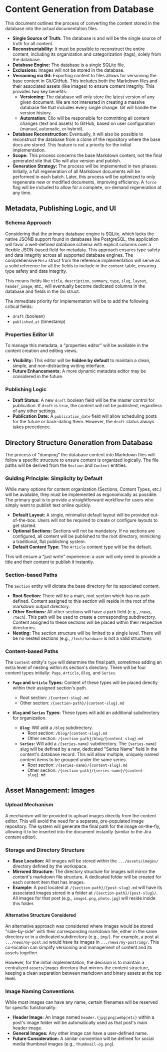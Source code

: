 # Content Generation from Database

This document outlines the process of converting the content stored in the database into the actual documentation files.

*   **Single Source of Truth:** The database is and will be the single source of truth for all content.
*   **Reconstructability:** It must be possible to reconstruct the entire content, including its organization and categorization (tags), solely from the database.
*   **Database Engine:** The database is a single SQLite file.
*   **Exclusions:** Images will not be stored in the database.
*   **Versioning via Git:** Exporting content to files allows for versioning the base content in Git/GitHub. This includes both the Markdown files and their associated assets (like images) to ensure content integrity. This provides two key benefits:
    *   **Versioning:** The database will only store the latest version of any given document. We are not interested in creating a massive database file that includes every single change. Git will handle the version history.
    *   **Automation:** Clio will be responsible for committing all content changes (text and assets) to GitHub, based on user configuration (manual, automatic, or hybrid).
*   **Database Reconstruction:** Eventually, it will also be possible to reconstruct the database from a clone of the repository where the base docs are stored. This feature is not a priority for the initial implementation.
*   **Scope:** This process concerns the base Markdown content, not the final generated site that Clio will also version and publish.
*   **Generation Strategy:** The process will be implemented in two phases. Initially, a full regeneration of all Markdown documents will be performed in each batch. Later, this process will be optimized to only regenerate new or modified documents, improving efficiency. A `force` flag will be included to allow for a complete, on-demand regeneration at any time.

## Metadata, Publishing Logic, and UI

### Schema Approach

Considering that the primary database engine is SQLite, which lacks the native JSONB support found in databases like PostgreSQL, the application will favor a well-defined database schema with explicit columns over a flexible JSON-based field for metadata. This approach ensures type safety and data integrity across all supported database engines. The comprehensive `Meta` struct from the reference implementation will serve as a solid reference for all the fields to include in the `content` table, ensuring type safety and data integrity.

This means fields like `title`, `description`, `summary`, `type`, `slug`, `layout`, `header_image`, etc., will eventually become dedicated columns in the database and fields in the Go struct.

The immediate priority for implementation will be to add the following critical fields:
*   `draft` (boolean)
*   `published_at` (timestamp)

### Properties Editor UI

To manage this metadata, a "properties editor" will be available in the content creation and editing views. 

*   **Visibility:** This editor will be **hidden by default** to maintain a clean, simple, and non-distracting writing interface.
*   **Future Enhancements:** A more dynamic metadata editor may be considered in the future.

### Publishing Logic

*   **Draft Status:** A new `draft` boolean field will be the master control for publication. If `draft` is `true`, the content will not be published, regardless of any other settings.
*   **Publication Date:** A `publication_date` field will allow scheduling posts for the future or back-dating them. However, the `draft` status always takes precedence.

## Directory Structure Generation from Database

The process of "dumping" the database content into Markdown files will follow a specific structure to ensure content is organized logically. The file paths will be derived from the `Section` and `Content` entities.

### Guiding Principle: Simplicity by Default

While many options for content organization (Sections, Content Types, etc.) will be available, they must be implemented as ergonomically as possible. The primary goal is to provide a straightforward workflow for users who simply want to publish text online quickly.

*   **Default Layout:** A single, minimalist default layout will be provided out-of-the-box. Users will not be required to create or configure layouts to get started.
*   **Optional Sections:** Sections will not be mandatory. If no sections are configured, all content will be published to the root directory, mimicking a traditional, flat publishing system.
*   **Default Content Type:** The `Article` content type will be the default.

This will ensure a "just write" experience: a user will only need to provide a title and their content to publish it instantly.

### Section-based Paths

The `Section` entity will dictate the base directory for its associated content.

*   **Root Section:** There will be a main, root section which has no `path` defined. Content assigned to this section will reside in the root of the markdown output directory.
*   **Other Sections:** All other sections will have a `path` field (e.g., `/news`, `/tech`). This path will be used to create a corresponding subdirectory. Content assigned to these sections will be placed within their respective directories.
*   **Nesting:** The section structure will be limited to a single level. There will be no nested sections (e.g., `/tech/hardware` is not a valid structure).

### Content-based Paths

The `Content` entity's `type` will determine the final path, sometimes adding an extra level of nesting within its section's directory. There will be four content types initially: `Page`, `Article`, `Blog`, and `Series`.

*   **`Page` and `Article` Types:** Content of these types will be placed directly within their assigned section's path.
    *   Root section: `/{content-slug}.md`
    *   Other section: `/{section-path}/{content-slug}.md`

*   **`Blog` and `Series` Types:** These types will add an additional subdirectory for organization.
    *   **`Blog`:** Will add a `/blog` subdirectory.
        *   Root section: `/blog/{content-slug}.md`
        *   Other section: `/{section-path}/blog/{content-slug}.md`
    *   **`Series`:** Will add a `/{series-name}` subdirectory. The `{series-name}` slug will be defined by a new, dedicated "Series Name" field in the content's database record. This will allow multiple, uniquely named content items to be grouped under the same series.
        *   Root section: `/{series-name}/{content-slug}.md`
        *   Other section: `/{section-path}/{series-name}/{content-slug}.md`

## Asset Management: Images

### Upload Mechanism

A mechanism will be provided to upload images directly from the content editor. This will avoid the need for a separate, pre-populated image repository. The system will generate the final path for the image on-the-fly, allowing it to be inserted into the document instantly (similar to the Jira content editor).

### Storage and Directory Structure

*   **Base Location:** All images will be stored within the `.../assets/images/` directory defined by the workspace.
*   **Mirrored Structure:** The directory structure for images will mirror the content's markdown file structure. A dedicated folder will be created for each content item that has images. 
*   **Example:** A post located at `/{section-path}/{post-slug}.md` will have its associated images stored in a folder at `/{section-path}/{post-slug}/`. All images for that post (e.g., `image1.png`, `photo.jpg`) will reside inside this folder.

#### Alternative Structure Considered

An alternative approach was considered where images would be stored "side-by-side" with their corresponding markdown file, either in the same directory or in a dedicated subdirectory (e.g., `img/`). For example, a post at `.../news/my-post.md` would have its images in `.../news/my-post/img/`. This co-location can simplify versioning and management of content and its assets together. 

However, for the initial implementation, the decision is to maintain a centralized `assets/images` directory that mirrors the content structure, keeping a clean separation between markdown and binary assets at the top level.

### Image Naming Conventions

While most images can have any name, certain filenames will be reserved for specific functionality:

*   **Header Image:** An image named `header.{jpg|png|webp|etc}` within a post's image folder will be automatically used as that post's main header image.
*   **General Images:** Any other image can have a user-defined name.
*   **Future Consideration:** A similar convention will be defined for social media thumbnail images (e.g., `thumbnail-og.png`).
